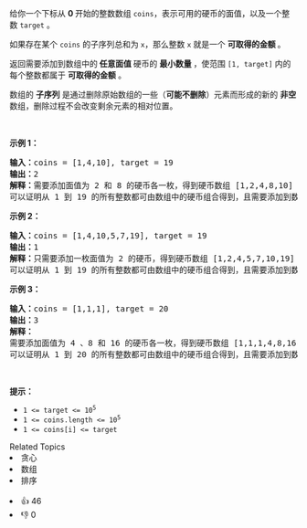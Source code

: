 <p>给你一个下标从 <strong>0 </strong>开始的整数数组 <code>coins</code>，表示可用的硬币的面值，以及一个整数 <code>target</code> 。</p>

<p>如果存在某个 <code>coins</code> 的子序列总和为 <code>x</code>，那么整数 <code>x</code> 就是一个 <strong>可取得的金额 </strong>。</p>

<p>返回需要添加到数组中的<strong> 任意面值 </strong>硬币的 <strong>最小数量 </strong>，使范围 <code>[1, target]</code> 内的每个整数都属于 <strong>可取得的金额</strong> 。</p>

<p>数组的 <strong>子序列</strong> 是通过删除原始数组的一些（<strong>可能不删除</strong>）元素而形成的新的 <strong>非空</strong> 数组，删除过程不会改变剩余元素的相对位置。</p>

<p>&nbsp;</p>

<p><strong class="example">示例 1：</strong></p>

<pre>
<strong>输入：</strong>coins = [1,4,10], target = 19
<strong>输出：</strong>2
<strong>解释：</strong>需要添加面值为 2 和 8 的硬币各一枚，得到硬币数组 [1,2,4,8,10] 。
可以证明从 1 到 19 的所有整数都可由数组中的硬币组合得到，且需要添加到数组中的硬币数目最小为 2 。
</pre>

<p><strong class="example">示例 2：</strong></p>

<pre>
<strong>输入：</strong>coins = [1,4,10,5,7,19], target = 19
<strong>输出：</strong>1
<strong>解释：</strong>只需要添加一枚面值为 2 的硬币，得到硬币数组 [1,2,4,5,7,10,19] 。
可以证明从 1 到 19 的所有整数都可由数组中的硬币组合得到，且需要添加到数组中的硬币数目最小为 1 。</pre>

<p><strong class="example">示例 3：</strong></p>

<pre>
<strong>输入：</strong>coins = [1,1,1], target = 20
<strong>输出：</strong>3
<strong>解释：</strong>
需要添加面值为 4 、8 和 16 的硬币各一枚，得到硬币数组 [1,1,1,4,8,16] 。 
可以证明从 1 到 20 的所有整数都可由数组中的硬币组合得到，且需要添加到数组中的硬币数目最小为 3 。</pre>

<p>&nbsp;</p>

<p><strong>提示：</strong></p>

<ul> 
 <li><code>1 &lt;= target &lt;= 10<sup>5</sup></code></li> 
 <li><code>1 &lt;= coins.length &lt;= 10<sup>5</sup></code></li> 
 <li><code>1 &lt;= coins[i] &lt;= target</code></li> 
</ul>

<div><div>Related Topics</div><div><li>贪心</li><li>数组</li><li>排序</li></div></div><br><div><li>👍 46</li><li>👎 0</li></div>